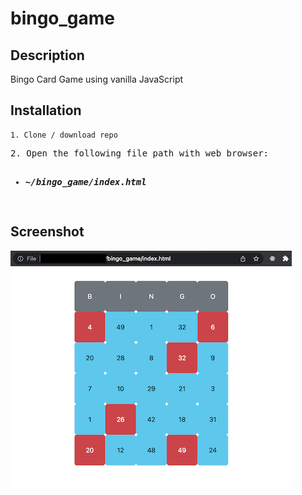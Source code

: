 # bingo_game
Description
---
Bingo Card Game using vanilla JavaScript

Installation
---

```
1. Clone / download repo
```

<pre>
2. Open the following file path with web browser:
 <ul><li><b><i>~/bingo_game/index.html</i></b></li></ul>
</pre>


Screenshot
---

![alt text](screenshots/screenshot_ui.png "Screenshot of UI")
